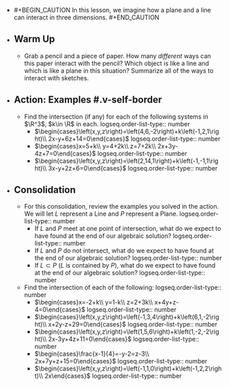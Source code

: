 - #+BEGIN_CAUTION
  In this lesson, we imagine how a plane and a line can interact in three dimensions.
  #+END_CAUTION
- ## Warm Up
	- Grab a pencil and a piece of paper. How many *different* ways can this paper interact with the pencil? Which object is like a line and which is like a plane in this situation? Summarize all of the ways to interact with sketches.
- ## Action:  Examples #.v-self-border
	- Find the intersection (if any) for each of the following systems in $\R^3$, $k\in \R$ in each.
	  logseq.order-list-type:: number
		- $\begin{cases}\left(x,y,z\right)=\left(4,6,-2\right)+k\left(-1,2,1\right)\\ 2x-y+6z+14=0\end{cases}$
		  logseq.order-list-type:: number
		- $\begin{cases}x=5+k\\ y=4+2k\\ z=7+2k\\ 2x+3y-4z+7=0\end{cases}$
		  logseq.order-list-type:: number
		- $\begin{cases}\left(x,y,z\right)=\left(2,14,1\right)+k\left(-1,-1,1\right)\\ 3x-y+2z+6=0\end{cases}$
		  logseq.order-list-type:: number
- ## Consolidation
	- For this consolidation, review the examples you solved in the action. We will let $L$ represent a Line and $P$ represent a Plane.
	  logseq.order-list-type:: number
		- If $L$ and $P$ meet at one point of intersection, what do we expect to have found at the end of our algebraic solution?
		  logseq.order-list-type:: number
		- If $L$ and $P$ do not intersect, what do we expect to have found at the end of our algebraic solution?
		  logseq.order-list-type:: number
		- If $L\subset P$ ($L$ is contained by $P$), what do we expect to have found at the end of our algebraic solution?
		  logseq.order-list-type:: number
	- Find the intersection of each of the following:
	  logseq.order-list-type:: number
		- $\begin{cases}x=-2+k\\ y=1-k\\ z=2+3k\\ x+4y+z-4=0\end{cases}$
		  logseq.order-list-type:: number
		- $\begin{cases}\left(x,y,z\right)=\left(-1,3,4\right)+k\left(6,1,-2\right)\\ x+2y-z+29=0\end{cases}$
		  logseq.order-list-type:: number
		- $\begin{cases}\left(x,y,z\right)=\left(1,5,6\right)+k\left(1,-2,-2\right)\\ 2x-3y+4z+11=0\end{cases}$
		  logseq.order-list-type:: number
		- $\begin{cases}\frac{x-1}{4}=-y-2=z-3\\ 2x+7y+z+15=0\end{cases}$
		  logseq.order-list-type:: number
		- $\begin{cases}\left(x,y,z\right)=\left(-1,1,0\right)+k\left(-1,2,2\right)\\ 2x\end{cases}$
		  logseq.order-list-type:: number